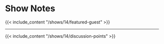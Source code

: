 # Show Notes

{{< include_content "/shows/14/featured-guest" >}}

---

{{< include_content "/shows/14/discussion-points" >}}
